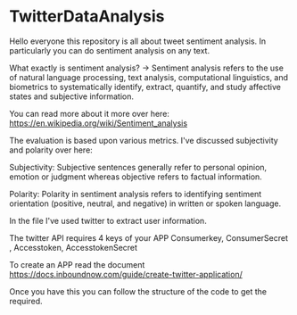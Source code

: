 # TwitterDataAnalysis

Hello everyone this repository is all about tweet sentiment analysis. 
In particularly you can do sentiment analysis on any text. 

What exactly is sentiment analysis?
-> Sentiment analysis refers to the use of natural language processing, text analysis, computational linguistics, and biometrics to systematically identify, extract, quantify, and study affective states and subjective information. 

You can read more about it more over here: https://en.wikipedia.org/wiki/Sentiment_analysis

The evaluation is based upon various metrics. I've discussed subjectivity and polarity over here:

Subjectivity:
Subjective sentences generally refer to personal opinion, emotion or judgment whereas objective refers to factual information.

Polarity:
Polarity in sentiment analysis refers to identifying sentiment orientation (positive, neutral, and negative) in written or spoken language. 

In the file I've used twitter to extract user information. 

The twitter API requires 4 keys of your APP
Consumerkey, ConsumerSecret , Accesstoken, AccesstokenSecret 

To create an APP read the document https://docs.inboundnow.com/guide/create-twitter-application/

Once you have this you can follow the structure of the code to get the required.


